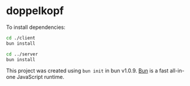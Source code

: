 # doppelkopf

To install dependencies:

```bash
cd ./client
bun install

cd ../server
bun install
```

This project was created using `bun init` in bun v1.0.9. [Bun](https://bun.sh) is a fast all-in-one JavaScript runtime.
